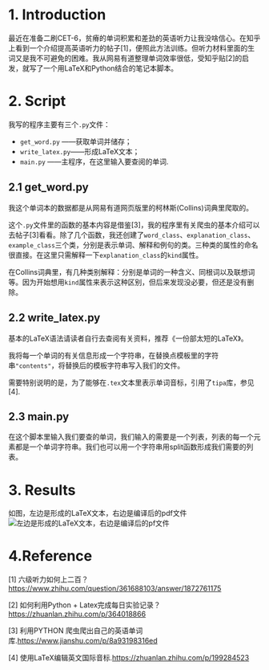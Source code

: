 
# 1. Introduction
最近在准备二刷CET-6，贫瘠的单词积累和差劲的英语听力让我没啥信心。在知乎上看到一个介绍提高英语听力的帖子[1]，便照此方法训练。但听力材料里面的生词又是我不可避免的困难。我从网易有道整理单词效率很低，受知乎贴[2]的启发，就写了一个用LaTeX和Python结合的笔记本脚本。

# 2. Script
我写的程序主要有三个`.py`文件：

 - `get_word.py` ——获取单词并储存；
 - `write_latex.py`——形成LaTeX文本；
 - `main.py` ——主程序，在这里输入要查阅的单词.

## 2.1 get_word.py 
我这个单词本的数据都是从网易有道网页版里的柯林斯(Collins)词典里爬取的。

这个`.py`文件里的函数的基本内容是借鉴[3]，我的程序里有关爬虫的基本介绍可以去帖子[3]看看。除了几个函数，我还创建了`word_class`、`explanation_class`、`example_class`三个类，分别是表示单词、解释和例句的类。三种类的属性的命名很直接。在这里只需解释一下`explanation_class`的`kind`属性。

在Collins词典里，有几种类别解释：分别是单词的一种含义、同根词以及联想词等。因为开始想用`kind`属性来表示这种区别，但后来发现没必要，但还是没有删除。

## 2.2 write_latex.py
基本的LaTeX语法请读者自行去查阅有关资料，推荐《一份部太短的LaTeX》。

我将每一个单词的有关信息形成一个字符串，在替换点模板里的字符串`"contents"`，将替换后的模板字符串写入我们的文件。

需要特别说明的是，为了能够在`.tex`文本里表示单词音标，引用了`tipa`库，参见[4].

## 2.3 main.py
在这个脚本里输入我们要查的单词，我们输入的需要是一个列表，列表的每一个元素都是一个单词字符串。我们也可以用一个字符串用split函数形成我们需要的列表。

# 3. Results
如图，左边是形成的LaTeX文本，右边是编译后的pdf文件
![左边是形成的LaTeX文本，右边是编译后的pf文件](https://img-blog.csdnimg.cn/20210602214816742.png?x-oss-process=image/watermark,type_ZmFuZ3poZW5naGVpdGk,shadow_10,text_aHR0cHM6Ly9ibG9nLmNzZG4ubmV0L3dlaXhpbl80NjE5MTAzMw==,size_16,color_FFFFFF,t_70)
# 4.Reference
[1] 六级听力如何上二百？ https://www.zhihu.com/question/361688103/answer/1872761175

[2] 如何利用Python + Latex完成每日实验记录？https://zhuanlan.zhihu.com/p/364018866

[3] 利用PYTHON 爬虫爬出自己的英语单词库.https://www.jianshu.com/p/8a93198316ed

[4] 使用LaTeX编辑英文国际音标.https://zhuanlan.zhihu.com/p/199284523
